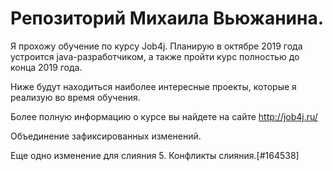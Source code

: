 # Репозиторий Михаила Вьюжанина.

Я прохожу обучение по курсу Job4j. Планирую в октябре 2019 года устроится java-разработчиком, а также 
пройти курс полностью до конца 2019 года.

Ниже будут находиться наиболее интересные проекты, которые я реализую во время обучения.

Более полную информацию о курсе вы найдете на сайте http://job4j.ru/

Объединение зафиксированных изменений.

Еще одно изменение для слияния 5. Конфликты слияния.[#164538]